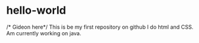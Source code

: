 # hello-world
/* Gideon here*/
This is be my first repository on github
I do html and CSS. Am currently working on java.

